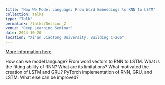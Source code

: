 ```yaml
---
title: "How We Model Language: From Word Embeddings to RNN to LSTM"
collection: talks
type: "Talk"
permalink: /talks/Session_2
venue: "Deep Learning Seminar"
date: 2024-10-20
location: "Xi'an Jiaotong University, Building C-206"
---
```


[More information here](https://space.bilibili.com/282545566/lists/4107286?type=season)

How can we model language? From word vectors to RNN to LSTM. What is the fitting ability of RNN? What are its limitations? What motivated the creation of LSTM and GRU? PyTorch implementation of RNN, GRU, and LSTM. What else can be improved?

